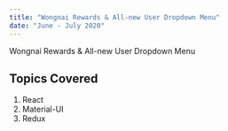 ```yaml
---
title: "Wongnai Rewards & All-new User Dropdown Menu"
date: "June - July 2020"
---
```


Wongnai Rewards & All-new User Dropdown Menu

## Topics Covered

1. React
2. Material-UI
3. Redux
